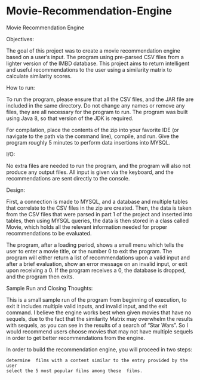 # Movie-Recommendation-Engine

Movie Recommendation Engine

Objectives:

The goal of this project was to create a movie recommendation engine based on a user’s input. The
program using pre-parsed CSV files from a lighter version of the IMBD database. This project aims to
return intelligent and useful recommendations to the user using a similarity matrix to calculate similarity
scores.

How to run:

To run the program, please ensure that all the CSV files, and the JAR file are included in the same
directory. Do not change any names or remove any files, they are all necessary for the program to run.
The program was built using Java 8, so that version of the JDK is required.

For compilation, place the contents of the zip into your favorite IDE (or navigate to the path via the
command line), compile, and run. Give the program roughly 5 minutes to perform data insertions into
MYSQL.

I/O:

No extra files are needed to run the program, and the program will also not produce any output files.
All input is given via the keyboard, and the recommendations are sent directly to the console.

Design:

First, a connection is made to MYSQL, and a database and multiple tables that correlate to the CSV files
in the zip are created. Then, the data is taken from the CSV files that were parsed in part 1 of the project
and inserted into tables, then using MYSQL queries, the data is then stored in a class called Movie, which
holds all the relevant information needed for proper recommendations to be evaluated.

The program, after a loading period, shows a small menu which tells the user to enter a movie title, or
the number 0 to exit the program. The program will either return a list of recommendations upon a
valid input and after a brief evaluation, show an error message on an invalid input, or exit upon
receiving a 0. If the program receives a 0, the database is dropped, and the program then exits.

Sample Run and Closing Thoughts:

This is a small sample run of the program from beginning of execution, to exit it includes multiple valid
inputs, and invalid input, and the exit command. I believe the engine works best when given movies that
have no sequels, due to the fact that the similarity Matrix may overwhelm the results with sequels, as
you can see in the results of a search of “Star Wars”. So I would recommend users choose movies that
may not have multiple sequels in order to get better recommendations from the engine.


In order to build the recommendation engine, you will proceed in two steps:

    determine  films with a content similar to the entry provided by the user
    select the 5 most popular films among these  films.
